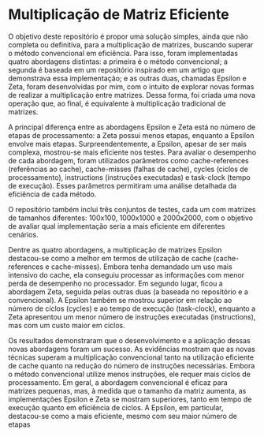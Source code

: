 # Multiplicação de Matriz Eficiente

O objetivo deste repositório é propor uma solução simples, ainda que não completa ou definitiva, para a multiplicação de matrizes, buscando superar o método convencional em eficiência. Para isso, foram implementadas quatro abordagens distintas: a primeira é o método convencional; a segunda é baseada em um repositório inspirado em um artigo que demonstrava essa implementação; e as outras duas, chamadas Epsilon e Zeta, foram desenvolvidas por mim, com o intuito de explorar novas formas de realizar a multiplicação entre matrizes. Dessa forma, foi criada uma nova operação que, ao final, é equivalente à multiplicação tradicional de matrizes.

A principal diferença entre as abordagens Epsilon e Zeta está no número de etapas de processamento: a Zeta possui menos etapas, enquanto a Epsilon envolve mais etapas. Surpreendentemente, a Epsilon, apesar de ser mais complexa, mostrou-se mais eficiente nos testes. Para avaliar o desempenho de cada abordagem, foram utilizados parâmetros como cache-references (referências ao cache), cache-misses (falhas de cache), cycles (ciclos de processamento), instructions (instruções executadas) e task-clock (tempo de execução). Esses parâmetros permitiram uma análise detalhada da eficiência de cada método.

O repositório também inclui três conjuntos de testes, cada um com matrizes de tamanhos diferentes: 100x100, 1000x1000 e 2000x2000, com o objetivo de avaliar qual implementação seria a mais eficiente em diferentes cenários.

Dentre as quatro abordagens, a multiplicação de matrizes Epsilon destacou-se como a melhor em termos de utilização de cache (cache-references e cache-misses). Embora tenha demandado um uso mais intensivo do cache, ela conseguiu processar as informações com menor perda de desempenho no processador. Em segundo lugar, ficou a abordagem Zeta, seguida pelas outras duas (a baseada no repositório e a convencional). A Epsilon também se mostrou superior em relação ao número de ciclos (cycles) e ao tempo de execução (task-clock), enquanto a Zeta apresentou um menor número de instruções executadas (instructions), mas com um custo maior em ciclos.

Os resultados demonstraram que o desenvolvimento e a aplicação dessas novas abordagens foram um sucesso. As evidências mostram que as novas técnicas superam a multiplicação convencional tanto na utilização eficiente de cache quanto na redução do número de instruções necessárias. Embora o método convencional utilize menos instruções, ele requer mais ciclos de processamento. Em geral, a abordagem convencional é eficaz para matrizes pequenas, mas, à medida que o tamanho da matriz aumenta, as implementações Epsilon e Zeta se mostram superiores, tanto em tempo de execução quanto em eficiência de ciclos. A Epsilon, em particular, destacou-se como a mais eficiente, mesmo com seu maior número de etapas

